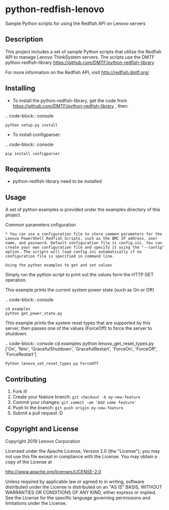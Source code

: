 # python-redfish-lenovo

Sample Python scripts for using the Redfish API on Lenovo servers

Description
----------

This project includes a set of sample Python scripts that utilize the Redfish API to manage Lenovo ThinkSystem servers.  The scripts use the DMTF python-redfish-library <https://github.com/DMTF/python-redfish-library>

For more information on the Redfish API, visit <http://redfish.dmtf.org/>

Installing
----------

* To install the python-redfish-library, get the code from <https://github.com/DMTF/python-redfish-library> , then:

.. code-block:: console

    python setup.py install

* To install configparser:

.. code-block:: console

    pip install configparser

Requirements
----------

* python-redfish-library need to be installed

Usage
----------
A set of python examples is provided under the examples directory of this project.

Common parameters cnfiguration
~~~~~~~~~~~~~~~~~~~~~~~~~~~~~~~~~~~~~~~~~~~~~~~
* You can use a configuration file to store common parameters for the Lenovo PowerShell Redfish Scripts, such as the BMC IP address, user name, and password. Default configuration file is config.ini. You can create your own configuration file and specify it using the "--config" option. The scripts will load config.ini automatically if no configuration file is specified in command line.

Using the python examples to get and set values
~~~~~~~~~~~~~~~~~~~~~~~~~~~~~~~~~~~~~~~~~~~~~~~
Simply run the python script to print out the values form the HTTP GET operation.

This example prints the current system power state (such as On or Off)

.. code-block:: console

    cd examples
    python get_power_state.py


This example prints the system reset types that are supported by this server, then passes one of the values (ForceOff) to force the server to shutdown:

.. code-block:: console
    cd examples
    python lenovo_get_reset_types.py
    ['On', 'Nmi', 'GracefulShutdown', 'GracefulRestart', 'ForceOn', 'ForceOff', 'ForceRestart']

    Python lenovo_set_reset_types.py ForceOff

Contributing
----------

1. Fork it!
2. Create your feature branch: `git checkout -b my-new-feature`
3. Commit your changes: `git commit -am 'Add some feature'`
4. Push to the branch: `git push origin my-new-feature`
5. Submit a pull request :D

Copyright and License
---------------------

Copyright 2019 Lenovo Corporation

Licensed under the Apache License, Version 2.0 (the "License"); you may
not use this file except in compliance with the License. You may obtain
a copy of the License at

http://www.apache.org/licenses/LICENSE-2.0

Unless required by applicable law or agreed to in writing, software
distributed under the License is distributed on an "AS IS" BASIS, WITHOUT
WARRANTIES OR CONDITIONS OF ANY KIND, either express or implied. See the
License for the specific language governing permissions and limitations
under the License.
